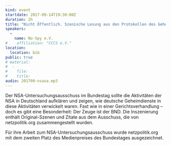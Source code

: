 ```yaml
---
kind: event
startdate: 2017-09-14T19:30:00Z
duration: 2h
title: "Nicht Öffentlich. Szenische Lesung aus den Protokollen des Geheimdienst-Untersuchungsausschusses"
speakers:
  -
    name: No-Spy e.V.
#    affiliation: "CCCS e.V."
location:
  location: bib
public: true
# material:
#  -
#    file:
#    title:
audio: 201709-nsaua.mp3
---
```

Der NSA-Untersuchungsausschuss im Bundestag sollte die Aktivitäten der NSA in Deutschland aufklären und zeigen, wie deutsche Geheimdienste in diese Aktivitäten verwickelt waren. Fast wie in einer Gerichtsverhandlung – doch es gibt eine Besonderheit: Der Zeuge ist der BND. Die Inszenierung enthält Original-Szenen und Zitate aus dem Ausschuss, die von netzpolitik.org zusammengestellt wurden. 

Für ihre Arbeit zum NSA-Untersuchungsausschuss wurde netzpolitik.org mit dem zweiten Platz des Medienpreises des Bundestages ausgezeichnet.
